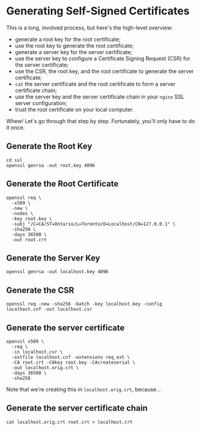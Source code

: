 # Generating Self-Signed Certificates

This is a long, involved process, but here's the high-level overview:

- generate a root key for the root certificate;
- use the root key to generate the root certificate;
- generate a server key for the server certificate;
- use the server key to configure a Certificate Signing Request (CSR) for the server certificate;
- use the CSR, the root key, and the root certificate to generate the server certificate;
- `cat` the server certificate and the root certificate to form a server certificate chain;
- use the server key and the server certificate chain in your `nginx` SSL server configuration;
- trust the root certificate on your local computer.

Whew!  Let's go through that step by step.  Fortunately, you'll only have to do it once.

## Generate the Root Key

```
cd ssl
openssl genrsa -out root.key 4096
```

## Generate the Root Certificate

```
openssl req \
  -x509 \
  -new \
  -nodes \
  -key root.key \
  -subj "/C=CA/ST=Ontario/L=Toronto/O=Localhost/CN=127.0.0.1" \
  -sha256 \
  -days 36500 \
  -out root.crt
```

## Generate the Server Key

```
openssl genrsa -out localhost.key 4096
```

## Generate the CSR

```
openssl req -new -sha256 -batch -key localhost.key -config localhost.cnf -out localhost.csr
```

## Generate the server certificate

```
openssl x509 \
  -req \
  -in localhost.csr \
  -extfile localhost.cnf -extensions req_ext \
  -CA root.crt -CAkey root.key -CAcreateserial \
  -out localhost.orig.crt \
  -days 36500 \
  -sha256
```

Note that we're creating this in `localhost.orig.crt`, because...

## Generate the server certificate chain

```
cat localhost.orig.crt root.crt > localhost.crt
```
